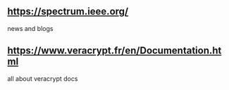 ## https://spectrum.ieee.org/
news and blogs 
## https://www.veracrypt.fr/en/Documentation.html
all about veracrypt docs
